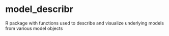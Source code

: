 # model_describr
R package with functions used to describe and visualize underlying models from various model objects
